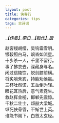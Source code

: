 ```yaml
---
layout: post
title: 侠客行
categories: tips 
tags: 古诗词
---
```


*[【作者】李白 【朝代】唐](#)*

赵客缦胡缨，吴钩霜雪明。  
银鞍照白马，飒沓如流星。  
十步杀一人，千里不留行。  
事了拂衣去，深藏身与名。  
闲过信陵饮，脱剑膝前横。  
将炙啖朱亥，持觞劝侯嬴。  
三杯吐然诺，五岳倒为轻。  
眼花耳热后，意气素霓生。  
救赵挥金槌，邯郸先震惊。  
千秋二壮士，烜赫大梁城。  
纵死侠骨香，不惭世上英。  
谁能书阁下，白首太玄经。
